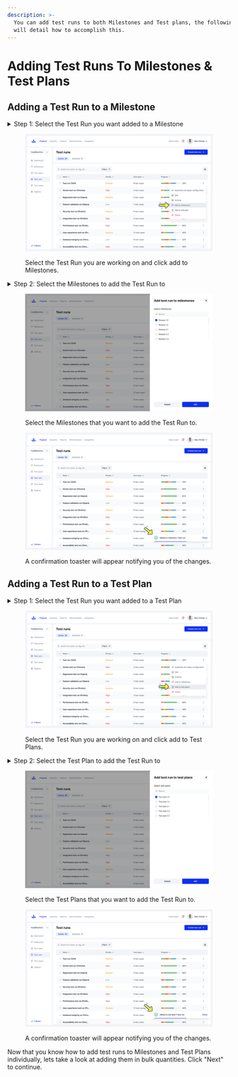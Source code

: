 ```yaml
---
description: >-
  You can add test runs to both Milestones and Test plans, the following page
  will detail how to accomplish this.
---
```


# Adding Test Runs To Milestones & Test Plans

## Adding a Test Run to a Milestone

<details>

<summary>Step 1: Select the Test Run you want added to a Milestone</summary>

On the Test Runs page, select the Test Run you are working on and kick the kebob icon. Then select "Add to Milestone."

</details>

<figure><img src="../../../.gitbook/assets/Test runs - Add to milestone.png" alt=""><figcaption><p>Select the Test Run you are working on and click add to Milestones.</p></figcaption></figure>

<details>

<summary>Step 2: Select the Milestones to add the Test Run to</summary>

A sidebar will open on the right-hand side offering available Milestones to add the Test Run to. If there is an option not shown, you can look for it in the search bar.\
\
A confirmation toaster will appear notifying you of the changes.

</details>

<div><figure><img src="../../../.gitbook/assets/Test runs - Add to milestone-1.png" alt=""><figcaption><p>Select the Milestones that you want to add the Test Run to.</p></figcaption></figure> <figure><img src="../../../.gitbook/assets/Test runs - Add to milestone-2.png" alt=""><figcaption><p>A confirmation toaster will appear notifying you of the changes.</p></figcaption></figure></div>

## Adding a Test Run to a Test Plan

<details>

<summary>Step 1: Select the Test Run you want added to a Test Plan</summary>

On the Test Runs page, select the Test Run you are working on and kick the kebob icon. Then select "Add to Test Plan."

</details>

<figure><img src="../../../.gitbook/assets/Test runs - Add to test plan.png" alt=""><figcaption><p>Select the Test Run you are working on and click add to Test Plans.</p></figcaption></figure>

<details>

<summary>Step 2: Select the Test Plan to add the Test Run to</summary>

A sidebar will open on the right-hand side offering available Test Plans to add the Test Run to. If there is an option not shown, you can look for it in the search bar.\
\
A confirmation toaster will appear notifying you of the changes.

</details>

<div><figure><img src="../../../.gitbook/assets/Test runs - Add to test plan-1.png" alt=""><figcaption><p>Select the Test Plans that you want to add the Test Run to.</p></figcaption></figure> <figure><img src="../../../.gitbook/assets/Test runs - Add to test plan-2.png" alt=""><figcaption><p>A confirmation toaster will appear notifying you of the changes.</p></figcaption></figure></div>

Now that you know how to add test runs to Milestones and Test Plans individually, lets take a look at adding them in bulk quantities. Click "Next" to continue.
